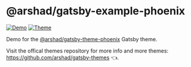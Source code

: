 # @arshad/gatsby-example-phoenix

<a href="https://arshad-gatsby-example-phoenix.netlify.com"><img src="https://img.shields.io/badge/demo-netlify-success" alt="Demo"></a>
<a href="https://github.com/arshad/gatsby-themes/tree/master/themes/gatsby-theme-phoenix"><img src="https://img.shields.io/badge/%40arshad%2Fgatsby--themes-phoenix-blueviolet" alt="Theme"></a>

Demo for the [@arshad/gatsby-theme-phoenix](https://github.com/arshad/gatsby-themes/tree/master/themes/gatsby-theme-phoenix) Gatsby theme.

Visit the offical themes repository for more info and more themes: https://github.com/arshad/gatsby-themes 👈.
